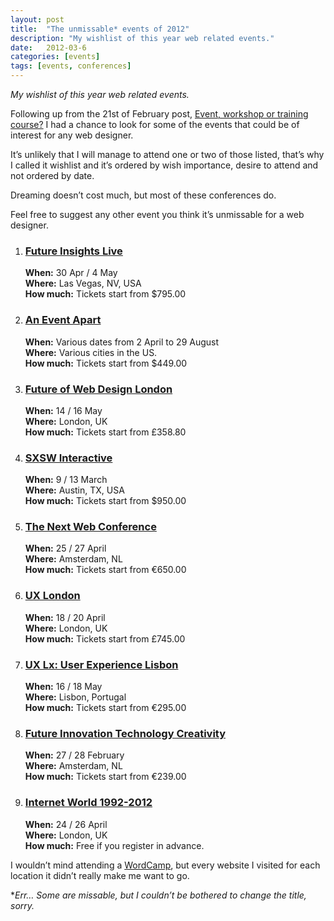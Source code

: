 ```yaml
---
layout: post
title:  "The unmissable* events of 2012"
description: "My wishlist of this year web related events."
date:   2012-03-6
categories: [events]
tags: [events, conferences]
---
```

_My wishlist of this year web related events._

Following up from the 21st of February post, [Event, workshop or training course?](//www.thatsmood.com/event-workshop-or-training-course/) I had a chance to look for some of the events that could be of interest for any web designer.

It’s unlikely that I will manage to attend one or two of those listed, that’s why I called it wishlist and it’s ordered by wish importance, desire to attend and not ordered by date.

Dreaming doesn’t cost much, but most of these conferences do.

Feel free to suggest any other event you think it’s unmissable for a web designer.

<ol>
    <li>
        <h3><a href="//futureinsightslive.com/">Future Insights Live</a></h3>
        <strong>When:</strong> 30 Apr / 4 May<br>
        <strong>Where:</strong> Las Vegas, NV, USA<br>
        <strong>How much:</strong> Tickets start from &dollar;795.00
    </li>
    <li>
        <h3><a href="//www.aneventapart.com/">An Event Apart</a></h3>
        <strong>When:</strong> Various dates from 2 April to 29 August<br>
        <strong>Where:</strong> Various cities in the US.<br>
        <strong>How much:</strong> Tickets start from &dollar;449.00
    </li>
    <li>
        <h3><a href="//futureofwebdesign.com/london-2012/">Future of Web Design London</a></h3>
        <strong>When:</strong> 14 / 16 May<br>
        <strong>Where:</strong> London, UK<br>
        <strong>How much:</strong> Tickets start from &pound;358.80
    </li>
    <li>
        <h3><a href="//sxsw.com/interactive">SXSW Interactive</a></h3>
        <strong>When:</strong> 9 / 13 March<br>
        <strong>Where:</strong> Austin, TX, USA<br>
        <strong>How much:</strong> Tickets start from &dollar;950.00
    </li>
    <li>
        <h3><a href="//thenextweb.com/conference/">The Next Web Conference</a></h3>
        <strong>When:</strong> 25 / 27 April<br>
        <strong>Where:</strong> Amsterdam, NL<br>
        <strong>How much:</strong> Tickets start from &euro;650.00
    </li>
    <li>
        <h3><a href="//2012.uxlondon.com/">UX London</a></h3>
        <strong>When:</strong> 18 / 20 April<br>
        <strong>Where:</strong> London, UK<br>
        <strong>How much:</strong> Tickets start from &pound;745.00
    </li>
    <li>
        <h3><a href="//www.ux-lx.com/">UX Lx: User Experience Lisbon</a></h3>
        <strong>When:</strong> 16 / 18 May<br>
        <strong>Where:</strong> Lisbon, Portugal<br>
        <strong>How much:</strong> Tickets start from &euro;295.00
    </li>
    <li>
        <h3><a href="//www.fitc.ca/events/about/?event=125">Future Innovation Technology Creativity</a></h3>
        <strong>When:</strong> 27 / 28 February<br>
        <strong>Where:</strong> Amsterdam, NL<br>
        <strong>How much:</strong> Tickets start from &euro;239.00
    </li>
    <li>
        <h3><a href="//www.internetworld.co.uk/">Internet World 1992-2012</a></h3>
        <strong>When:</strong> 24 / 26 April<br>
        <strong>Where:</strong> London, UK<br>
        <strong>How much:</strong> Free if you register in advance.
    </li>
</ol>

I wouldn’t mind attending a [WordCamp](//central.wordcamp.org/), but every website I visited for each location it didn’t really make me want to go.

*_Err… Some are missable, but I couldn’t be bothered to change the title, sorry._